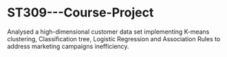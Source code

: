 # ST309---Course-Project
Analysed a high-dimensional customer data set implementing K-means clustering, Classification tree, Logistic Regression and Association Rules to address marketing campaigns inefficiency.
